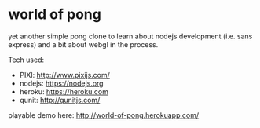 world of pong
=============

yet another simple pong clone to learn about nodejs development (i.e. sans express) and a bit about webgl in the process. 

Tech used:
- PIXI: http://www.pixijs.com/
- nodejs: https://nodejs.org
- heroku: https://heroku.com
- qunit: http://qunitjs.com/

playable demo here:
http://world-of-pong.herokuapp.com/

